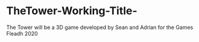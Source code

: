 # TheTower-Working-Title-
The Tower will be a 3D game developed by Sean and Adrian for the Games Fleadh 2020
